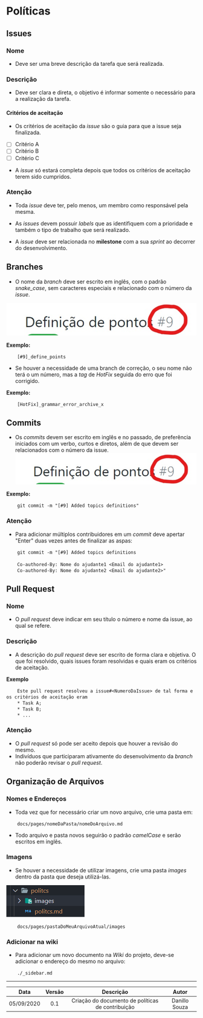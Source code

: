 # Políticas

## Issues

### Nome

- Deve ser uma breve descrição da tarefa que será realizada.

### Descrição

- Deve ser clara e direta, o objetivo é informar somente o necessário para a realização da tarefa.

#### Critérios de aceitação

- Os critérios de aceitação da *issue* são o guia para que a issue seja finalizada.
- [ ] Critério A
- [ ] Critério B
- [ ] Critério C

- A *issue* só estará completa depois que todos os critérios de aceitação terem sido cumpridos.

### Atenção

- Toda *issue* deve ter, pelo menos, um membro como responsável pela mesma.

- As *issues* devem possuir *labels* que as identifiquem com a prioridade e também o tipo de trabalho que será realizado.

- A *issue* deve ser relacionada no **milestone** com a sua *sprint* ao decorrer do desenvolvimento.  

## Branches

- O nome da *branch* deve ser escrito em inglês, com o padrão *snake_case*, sem caracteres especiais e relacionado com o número da *issue*.

![issueNumber](.\images\IssueNumber.jpg)

**Exemplo:**

```
    [#9]_define_points
```

- Se houver a necessidade de uma branch de correção, o seu nome não terá o um número, mas a *tag* de *HotFix* seguida do erro que foi corrigido.

**Exemplo:**

```
    [HotFix]_grammar_error_archive_x
```

## Commits

- Os *commits* devem ser escrito em inglês e no passado, de preferência iniciados com um verbo, curtos e diretos, além de que devem ser relacionados com o número da issue.
![issueNumber](.\images\IssueNumber.jpg)

**Exemplo:**

```
    git commit -m "[#9] Added topics definitions"
```

### Atenção

- Para adicionar múltiplos contribuidores em um *commit* deve apertar "Enter" duas vezes antes de finalizar as aspas:

```
    git commit -m "[#9] Added topics definitions

    Co-authored-By: Nome do ajudante1 <Email do ajudante1>
    Co-authored-By: Nome do ajudante2 <Email do ajudante2>"
```

## Pull Request

### Nome

- O *pull request* deve indicar em seu título o número e nome da issue, ao qual se refere.

### Descrição

- A descrição do *pull request* deve ser escrito de forma clara e objetiva. O que foi resolvido, quais issues foram resolvidas e quais eram os critérios de aceitação.

**Exemplo**

```
    Este pull request resolveu a issue#<NumeroDaIssue> de tal forma e os critérios de aceitação eram
    * Task A;
    * Task B;
    * ...
```

### Atenção

- O *pull request* só pode ser aceito depois que houver a revisão do mesmo.
- Indivíduos que participaram ativamente do desenvolvimento da *branch* não poderão revisar o *pull request*.

## Organização de Arquivos

### Nomes e Endereços

- Toda vez que for necessário criar um novo arquivo, crie uma pasta em:

```
    docs/pages/nomeDaPasta/nomeDoArquivo.md
```

- Todo arquivo e pasta novos seguirão o padrão *camelCase* e serão escritos em inglês.

### Imagens

- Se houver a necessidade de utilizar imagens, crie uma pasta *images* dentro da pasta que deseja utilizá-las.

![folderExample](./images/folderExample.png)

```
    docs/pages/pastaDoMeuArquivoAtual/images
```

### Adicionar na wiki

- Para adicionar um novo documento na *Wiki* do projeto, deve-se adicionar o endereço do mesmo no arquivo:

```
    ./_sidebar.md
```

---
|Data|Versão|Descrição|Autor|
|:-:|:-:|:-:|:-:|
|05/09/2020|0.1|Criação do documento de políticas de contribuição|Danillo Souza|
